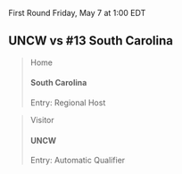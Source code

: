 First Round
Friday, May 7 at 1:00 EDT
## UNCW vs #13 South Carolina

> Home
> #### South Carolina
> Entry: Regional Host

> Visitor
> #### UNCW
> Entry: Automatic Qualifier